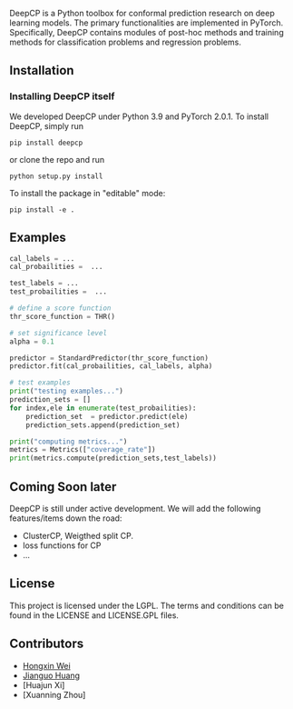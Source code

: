 DeepCP is a Python toolbox for conformal prediction research on deep learning models. The primary functionalities are implemented in PyTorch. Specifically, DeepCP contains modules of post-hoc methods and training methods for classification problems and regression problems.

## Installation

### Installing DeepCP itself

We developed DeepCP under Python 3.9 and PyTorch 2.0.1. To install DeepCP, simply run

```
pip install deepcp
```

or clone the repo and run
```
python setup.py install
```

To install the package in "editable" mode:
```
pip install -e .
```


## Examples
```python
cal_labels = ...
cal_probailities =  ...

test_labels = ...
test_probailities =  ...

# define a score function
thr_score_function = THR()

# set significance level
alpha = 0.1

predictor = StandardPredictor(thr_score_function)
predictor.fit(cal_probailities, cal_labels, alpha)

# test examples
print("testing examples...")
prediction_sets = []
for index,ele in enumerate(test_probailities):
    prediction_set  = predictor.predict(ele)
    prediction_sets.append(prediction_set)

print("computing metrics...")
metrics = Metrics(["coverage_rate"])
print(metrics.compute(prediction_sets,test_labels))

```


## Coming Soon later

DeepCP is still under active development. We will add the following features/items down the road:

* ClusterCP, Weigthed split CP.
* loss functions for CP
* ...

## License

This project is licensed under the LGPL. The terms and conditions can be found in the LICENSE and LICENSE.GPL files.



## Contributors

* [Hongxin Wei](https://hongxin001.github.io/)
* [Jianguo Huang](https://jianguo99.github.io/)
* [Huajun Xi]
* [Xuanning Zhou]

